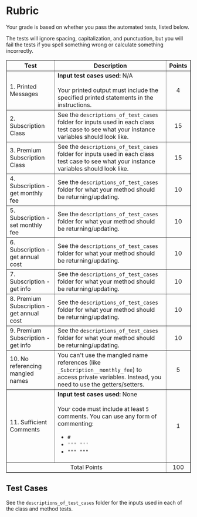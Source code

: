 # Rubric
Your grade is based on whether you pass the automated tests, listed below.

The tests will ignore spacing, capitalization, and punctuation, but you will fail the tests if you spell something wrong or calculate something incorrectly.


<table border="1" style="width: 100%; text-align: center;">
<thead>
    <tr>
        <th style="text-align: center;">Test</th>
        <th style="text-align: center;">Description</th>
        <th style="text-align: center;">Points</th>
    </tr>
</thead>
<tbody>
    <tr style="text-align: left">
        <td>1. Printed Messages</td>
        <td>
        <b>Input test cases used:</b> N/A<br><br>
        Your printed output must include the specified printed statements in the instructions.
        </td>
        <td style="text-align: center">4</td>
    </tr>
        <tr style="text-align: left">
        <td>2. Subscription Class</td>
        <td>
        See the <code>descriptions_of_test_cases</code> folder for inputs used in each class test case to see what your instance variables should look like.    
        </td>
        <td style="text-align: center">15</td>
    </tr>
    </tr>
        <tr style="text-align: left">
        <td>3. Premium Subscription Class</td>
        <td>
        See the <code>descriptions_of_test_cases</code> folder for inputs used in each class test case to see what your instance variables should look like.    
        </td>
        <td style="text-align: center">15</td>
    </tr>
    <tr style="text-align: left">
        <td>4. Subscription - get monthly fee</td>
        <td>
        See the <code>descriptions_of_test_cases</code> folder for what your method should be returning/updating.   
        </td>
        <td style="text-align: center">10</td>
    </tr>
      <tr style="text-align: left">
        <td>5. Subscription - set monthly fee</td>
        <td>
        See the <code>descriptions_of_test_cases</code> folder for what your method should be returning/updating.   
        </td>
        <td style="text-align: center">10</td>
    </tr>
    <tr style="text-align: left">
        <td>6. Subscription - get annual cost</td>
        <td>
        See the <code>descriptions_of_test_cases</code> folder for what your method should be returning/updating.   
        </td>
        <td style="text-align: center">10</td>
    </tr>
    <tr style="text-align: left">
        <td>7. Subscription - get info</td>
        <td>
        See the <code>descriptions_of_test_cases</code> folder for what your method should be returning/updating.   
        </td>
        <td style="text-align: center">10</td>
    </tr>
    <tr style="text-align: left">
        <td>8. Premium Subscription - get annual cost</td>
        <td>
        See the <code>descriptions_of_test_cases</code> folder for what your method should be returning/updating.   
        </td>
        <td style="text-align: center">10</td>
    </tr>
    <tr style="text-align: left">
        <td>9. Premium Subscription - get info</td>
        <td>
        See the <code>descriptions_of_test_cases</code> folder for what your method should be returning/updating.   
        </td>
        <td style="text-align: center">10</td>
    </tr>
    <tr style="text-align: left">
        <td>10. No referencing mangled names</td>
        <td>
        You can't use the mangled name references (like <code>_Subcription__monthly_fee</code>) to access private variables. Instead, you need to use the getters/setters.   
        </td>
        <td style="text-align: center">5</td>
    </tr>
    <tr style="text-align: left">
        <td>11. Sufficient Comments </td>
        <td>
        <b>Input test cases used:</b> None<br><br>
        Your code must include at least <code>5</code> comments. You can use any form of commenting:
        <ul>
          <li><code>#</code></li> 
          <li><code>''' '''</code></li>
          <li><code>""" """</code></li>
        </ul>
        </td>
        <td style="text-align: center">1</td>
    </tr>
    <tr>
        <td colspan="2">Total Points</td>
        <td>100</td>
  </tr>
</tbody>
</table>

## Test Cases
See the `descriptions_of_test_cases` folder for the inputs used in each of the class and method tests.
